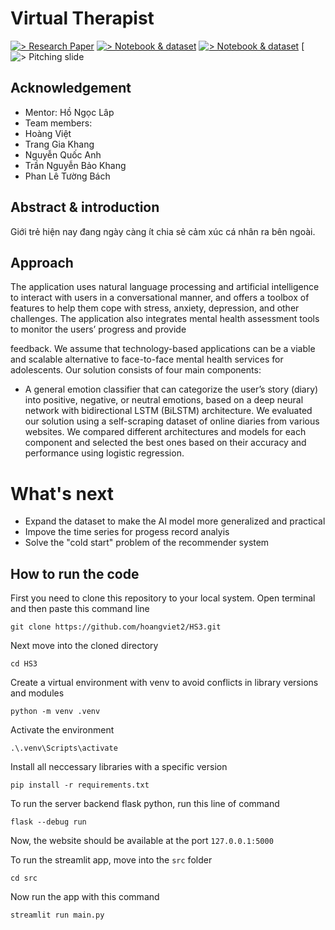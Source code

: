 # Virtual Therapist

[![> Research Paper](https://img.shields.io/badge/Research%20Paper-blue)](https://github.com/Hackathon-LHP-Team/Virtual-Therapist/blob/main/Virtual%20Therapist.pdf)
[![> Notebook & dataset](https://img.shields.io/badge/Notebook%20Dataset-red)](https://colab.research.google.com/drive/1BHydT5sFQQIgXgVWzGiryCj2Kn9h0GgW?usp=sharing)
[![> Notebook & dataset](https://img.shields.io/badge/Notebook%20Dataset-red)](https://github.com/hoangviet2/HS3/blob/main/Model/Sentimental_task.ipynb)
[![> Pitching slide](https://www.canva.com/design/DAFxhdWUyEc/DF4pJIczCQUfDAFDY-LRbg/edit?utm_content=DAFxhdWUyEc&utm_campaign=designshare&utm_medium=link2&utm_source=sharebutton)


## Acknowledgement
- Mentor: Hồ Ngọc Lâp
- Team members:
- Hoàng Việt
- Trang Gia Khang
- Nguyễn Quốc Anh
- Trần Nguyễn Bảo Khang
- Phan Lê Tường Bách

## Abstract & introduction

Giới trẻ hiện nay đang ngày càng ít chia sẻ cảm xúc cá nhân ra bên ngoài.

## Approach

The application uses natural language processing and artificial intelligence to interact with users in a conversational manner, and offers a toolbox of features to help them cope with stress, anxiety, depression, and other challenges. The application also integrates mental health assessment tools to monitor the users’ progress and provide

feedback. We assume that technology-based applications can be a viable and scalable alternative to face-to-face mental health services for adolescents. Our solution consists of four main components:

- A general emotion classifier that can categorize the user’s story (diary) into positive, negative, or neutral emotions, based on a deep neural network with bidirectional LSTM (BiLSTM) architecture. We evaluated our solution using a self-scraping dataset of online diaries from various websites. We compared different architectures and models for each component and selected the best ones based on their accuracy and performance using logistic regression.

# What's next
- Expand the dataset to make the AI model more generalized and practical
- Impove the time series for progess record analyis 
- Solve the "cold start" problem of the recommender system

## How to run the code
First you need to clone this repository to your local system. Open terminal and then paste this command line
```
git clone https://github.com/hoangviet2/HS3.git
```
Next move into the cloned directory
```
cd HS3
```
Create a virtual environment with venv to avoid conflicts in library versions and modules
```
python -m venv .venv
```
Activate the environment
```
.\.venv\Scripts\activate
```
Install all neccessary libraries with a specific version
```
pip install -r requirements.txt
```
To run the server backend flask python, run this line of command
```
flask --debug run
```
Now, the website should be available at the port `127.0.0.1:5000`

To run the streamlit app, move into the `src` folder
```
cd src
```
Now run the app with this command
```
streamlit run main.py
```